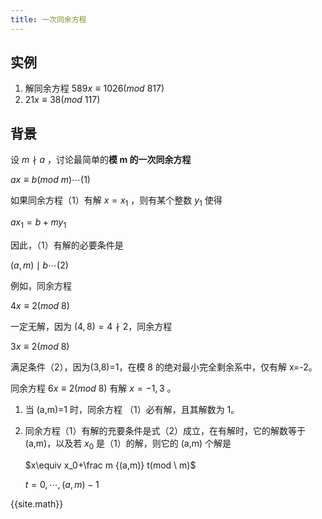 ```yaml
---
title: 一次同余方程
---
```


## 实例

1. 解同余方程 $589x\equiv1026 (mod \ 817)$
2. $21x\equiv 38(mod \ 117)$

## 背景

设 $m \nmid a$ ，讨论最简单的**模 m 的一次同余方程**

$ax\equiv b(mod \ m)\cdots (1)$

如果同余方程（1）有解 $x=x_1$ ，则有某个整数 $y_1$ 使得

$ax_1=b+my_1$

因此，（1）有解的必要条件是

$(a,m) \mid b\cdots (2)$

例如，同余方程

 $4x\equiv 2 (mod \ 8)$ 

一定无解，因为 $(4,8)=4 \nmid 2$，同余方程

$3x\equiv2(mod \ 8)$ 

满足条件（2），因为(3,8)=1，在模 8 的绝对最小完全剩余系中，仅有解 x=-2。

同余方程 $6x\equiv 2 (mod \ 8)$ 有解 $x=-1,3$ 。

1. 当 (a,m)=1 时，同余方程 （1）必有解，且其解数为 1。

2. 同余方程（1）有解的充要条件是式（2）成立，在有解时，它的解数等于 (a,m)，以及若 $x_0$ 是（1）的解，则它的 (a,m) 个解是

   $x\equiv x_0+\frac m {(a,m)} t(mod \ m)$

   $t=0,\cdots,(a,m)-1$



{{site.math}}